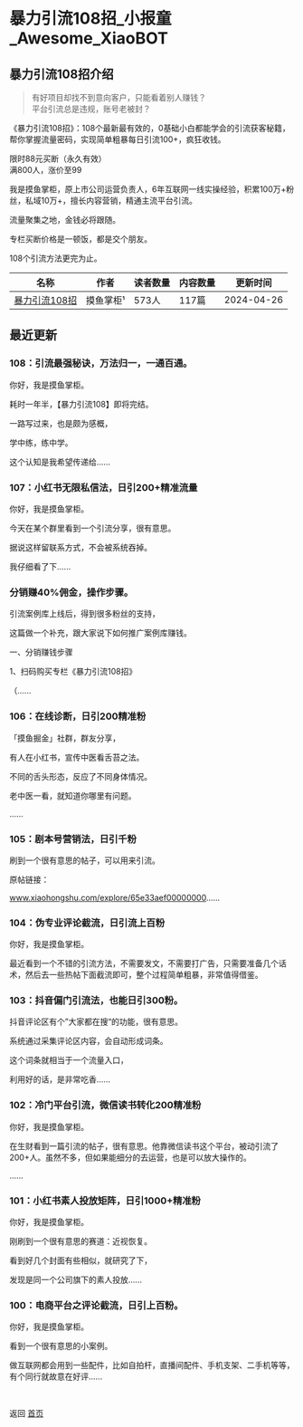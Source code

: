 # 暴力引流108招_小报童_Awesome_XiaoBOT

## 暴力引流108招介绍
> 有好项目却找不到意向客户，只能看着别人赚钱？    
平台引流总是违规，账号老被封？    
    
《暴力引流108招》：108个最新最有效的，0基础小白都能学会的引流获客秘籍，帮你掌握流量密码，实现简单粗暴每日引流100+，疯狂收钱。    
    
限时88元买断（永久有效）    
满800人，涨价至99    
    
我是摸鱼掌柜，原上市公司运营负责人，6年互联网一线实操经验，积累100万+粉丝，私域10万+，擅长内容营销，精通主流平台引流。    
    
流量聚集之地，金钱必将跟随。    
    
专栏买断价格是一顿饭，都是交个朋友。    
    
108个引流方法更完为止。  
  


|名称|作者|读者数量|内容数量|更新时间|
|---|---|---|---|---|
|[暴力引流108招](https://xiaobot.net/p/mysw001?refer=9c3f1c95-a052-465a-9902-f6d75080262a)|摸鱼掌柜¹|573人|117篇|2024-04-26|

## 最近更新
### 108：引流最强秘诀，万法归一，一通百通。

你好，我是摸鱼掌柜。

耗时一年半，【暴力引流108】即将完结。

一路写过来，也是颇为感概，

学中练，练中学。

这个认知是我希望传递给......

### 107：小红书无限私信法，日引200+精准流量

你好，我是摸鱼掌柜。

今天在某个群里看到一个引流分享，很有意思。

据说这样留联系方式，不会被系统吞掉。

我仔细看了下......

### 分销赚40%佣金，操作步骤。

引流案例库上线后，得到很多粉丝的支持，

这篇做一个补充，跟大家说下如何推广案例库赚钱。

一、分销赚钱步骤

1、扫码购买专栏《暴力引流108招》

（......

### 106：在线诊断，日引200精准粉

「摸鱼掘金」社群，群友分享，

有人在小红书，宣传中医看舌苔之法。

不同的舌头形态，反应了不同身体情况。

老中医一看，就知道你哪里有问题。

......

### 105：剧本号营销法，日引千粉

刷到一个很有意思的帖子，可以用来引流。

原帖链接：

www.xiaohongshu.com/explore/65e33aef00000000......

### 104：伪专业评论截流，日引流上百粉

你好，我是摸鱼掌柜。

最近看到一个不错的引流方法，不需要发文，不需要打广告，只需要准备几个话术，然后去一些热帖下面截流即可，整个过程简单粗暴，非常值得借鉴。

### 103：抖音偏门引流法，也能日引300粉。

抖音评论区有个”大家都在搜“的功能，很有意思。

系统通过采集评论区内容，会自动形成词条。

这个词条就相当于一个流量入口，

利用好的话，是非常吃香......

### 102：冷门平台引流，微信读书转化200精准粉

你好，我是摸鱼掌柜。

在生财看到一篇引流的帖子，很有意思。他靠微信读书这个平台，被动引流了200+人。虽然不多，但如果能细分的去运营，也是可以放大操作的。

......

### 101：小红书素人投放矩阵，日引1000+精准粉

你好，我是摸鱼掌柜。

刚刷到一个很有意思的赛道：近视恢复。

看到好几个封面有些相似，就研究了下，

发现是同一个公司旗下的素人投放......

### 100：电商平台之评论截流，日引上百粉。

你好，我是摸鱼掌柜。

看到一个很有意思的小案例。

做互联网都会用到一些配件，比如自拍杆，直播间配件、手机支架、二手机等等，有个同行就故意在好评......


<a href="https://github.com/Reno9527/awesome-xiaobot" style="color: white; text-decoration: none;">awesome-xiaobot</a>

返回 [首页](../README.md)
